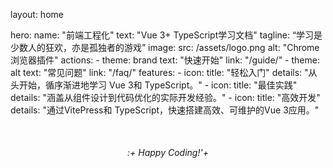 layout: home

hero:
  name: "前端工程化"
  text: "Vue 3+ TypeScript学习文档"
  tagline: “学习是少数人的狂欢，亦是孤独者的游戏”
  image:
    src: /assets/logo.png
    alt: "Chrome浏览器插件"
  actions:
    - theme: brand
        text: "快速开始"
        link: "/guide/"
    - theme: alt
        text: "常见问题"
        link: "/faq/"
  features:
    - icon:
        title: "轻松入门"
        details: "从头开始，循序渐进地学习 Vue 3和 TypeScript。"
    - icon:
        title: "最佳实践"
        details: "涵盖从组件设计到代码优化的实际开发经验。"
    - icon:
        title: "高效开发"
        details: "通过VitePress和 TypeScript，快速搭建高效、可维护的Vue 3应用。"
        

<div style="text-align: center; margin-top:50px;">
  <em>:+ Happy Coding!'+</em>
</div>